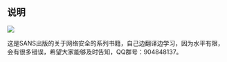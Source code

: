 ## 说明

![](https://borinboy.oss-cn-shanghai.aliyuncs.com/huan/20200619113125.png)

这是SANS出版的关于网络安全的系列书籍，自己边翻译边学习，因为水平有限，会有很多错误，希望大家能够及时告知，QQ群号：904848137。

